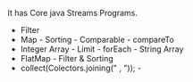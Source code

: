 It has Core java Streams Programs.
*  Filter 
*  Map - Sorting - Comparable - compareTo
*  Integer Array - Limit - forEach - String Array
*  FlatMap - Filter  & Sorting
*  collect(Colectors.joining(" , ")); - 
